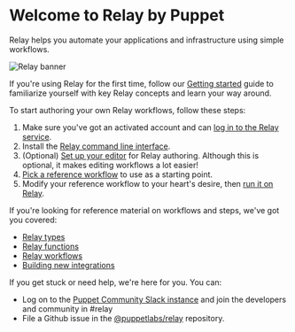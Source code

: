 # Welcome to Relay by Puppet

Relay helps you automate your applications and infrastructure using simple workflows.

![Relay banner](/docs/images/relay-logo.svg)

If you're using Relay for the first time, follow our [Getting started](/docs/getting-started.md) guide to familiarize yourself with key Relay concepts and learn your way around.

To start authoring your own Relay workflows, follow these steps:

1. Make sure you've got an activated account and can [log in to the Relay service](https://app.relay.sh).
2. Install the [Relay command line interface](https://github.com/puppetlabs/relay#installation).
3. (Optional) [Set up your editor](/docs/setting-up-editor.md) for Relay authoring. Although this is optional, it makes editing workflows a lot easier!
4. [Pick a reference workflow](/docs/reference-workflows.md) to use as a starting point.
5. Modify your reference workflow to your heart's desire, then [run it on Relay](/docs/using-workflows/running-a-workflow.md).

If you're looking for reference material on workflows and steps, we've got you covered:

* [Relay types](/docs/reference/relay-types.md)
* [Relay functions](/docs/reference/relay-functions.md)
* [Relay workflows](/docs/reference/relay-workflows.md)
* [Building new integrations](/docs/integrating-with-relay.md)

If you get stuck or need help, we're here for you. You can:

* Log on to the [Puppet Community Slack instance](https://slack.puppet.com) and join the developers and community in #relay
* File a Github issue in the [@puppetlabs/relay](https://github.com/puppetlabs/relay/issues/new/choose) repository.
